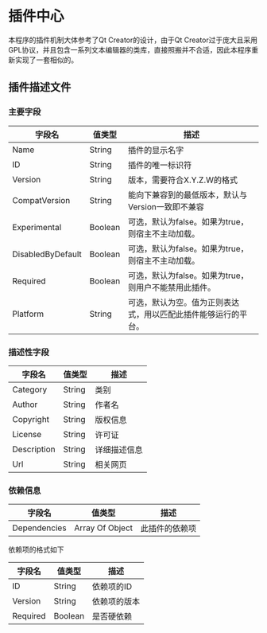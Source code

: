 # 插件中心

本程序的插件机制大体参考了Qt Creator的设计，由于Qt Creator过于庞大且采用GPL协议，并且包含一系列文本编辑器的类库，直接照搬并不合适，因此本程序重新实现了一套相似的。

## 插件描述文件

### 主要字段

| 字段名               | 值类型     | 描述                              |
|-------------------|---------|---------------------------------|
| Name              | String  | 插件的显示名字                         |
| ID                | String  | 插件的唯一标识符                        |
| Version           | String  | 版本，需要符合X.Y.Z.W的格式               |
| CompatVersion     | String  | 能向下兼容到的最低版本，默认与Version一致即不兼容    |
| Experimental      | Boolean | 可选，默认为false。如果为true，则宿主不主动加载。   |
| DisabledByDefault | Boolean | 可选，默认为false。如果为true，则宿主不主动加载。   |
| Required          | Boolean | 可选，默认为false。如果为true，则用户不能禁用此插件。 |
| Platform          | String  | 可选，默认为空。值为正则表达式，用以匹配此插件能够运行的平台。 |

### 描述性字段

| 字段名         | 值类型    | 描述     |
|-------------|--------|--------|
| Category    | String | 类别     |
| Author      | String | 作者名    |
| Copyright   | String | 版权信息   |
| License     | String | 许可证    |
| Description | String | 详细描述信息 |
| Url         | String | 相关网页   |

### 依赖信息

| 字段名          | 值类型             | 描述      |
|--------------|-----------------|---------|
| Dependencies | Array Of Object | 此插件的依赖项 |

依赖项的格式如下

| 字段名      | 值类型     | 描述     |
|----------|---------|--------|
| ID       | String  | 依赖项的ID |
| Version  | String  | 依赖项的版本 |
| Required | Boolean | 是否硬依赖  |